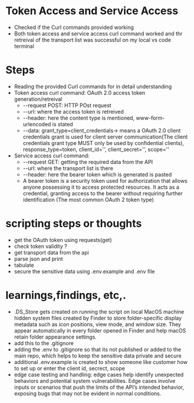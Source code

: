 # Token Access and Service Access
- Checked if the Curl commands provided working 
- Both token access and service access curl command worked and thr retreival of the transport list was successful on my local vs code terminal

# Steps 
- Reading the provided Curl commands for in detail understanding 
- Token access curl command: OAuth 2.0 access token generation/retreival 
    - --request POST: HTTP POst request
    - --url: where the access token is retreived 
    - --header: here the content type is mentioned, www-form-urlencoded is stated
    - --data: grant_type=client_credentials-> means a OAuth 2.0 client credentials grant is used for client server communication(The client credentials grant type MUST only be used by confidential clients), response_type=token, client_id='', client_secret='',  scope=''
- Service access curl command:    
    - --request GET: getting the required data from the API
    - --url: where the transport list is there
    - --header: here the bearer token which is generated is pasted
    - A bearer token is a security token used for authorization that allows anyone possessing it to access protected resources. It acts as a credential, granting access to the bearer without requiring further identification (The most common OAuth 2 token type)

# scripting steps or thoughts
- get the OAuth token using requests(get)
- check token validity ? 
- get transport data from the api 
- parse json and print
- tabulate 
- secure the sensitive data using .env.example and .env file

# learnings,findings, etc,.
- .DS_Store gets created on running the script on local MacOS machine hidden system files created by Finder to store folder-specific display metadata such as icon positions, view mode, and window size. They appear automatically in every folder opened in Finder and help macOS retain folder appearance settings.
- add this to the .gitignore
- adding the .env to .gitignore so that its not published or added to the main repo, which helps to keep the sensitive data private and secure
- additional .env.example is created to show someone like customer how to set up or enter the client id, secrect, scope
- edge case testing and handling: edge cases help identify unexpected behaviors and potential system vulnerabilities. Edge cases involve inputs or scenarios that push the limits of the API’s intended behavior, exposing bugs that may not be evident in normal conditions.  
